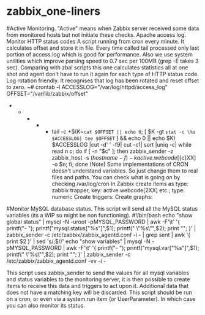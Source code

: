 # zabbix_one-liners

#Active Monitoring.
"Active" means when Zabbix server received some data from monitored hosts but not initiate these checks.
Apache access log. Monitor HTTP status codes
A script running from cron every minute. It calculates offset and  store it in file. Every time called tail processed only last portion of access.log which is good for performance. Also we use system unilities which improve parsing speed to 0.7 sec per 100MB (grep -E takes 3 sec). Comparing with zbal scripts this one calculates statistics all at one shot and agent don't have to run it again for each type of HTTP status code.
Log rotation friendly. It recognises that log has been rotated and reset offset to zero.
~# crontab -l
ACCESSLOG="/var/log/httpd/access_log"
OFFSET="/var/lib/zabbix/offset"
* * * * * tail -c  +$(K=`cat $OFFSET || echo 0`; [ $K -gt `stat -c \%s $ACCESSLOG| tee $OFFSET` ] && echo 0 || echo $K) $ACCESSLOG |cut -d' ' -f9| cut -c1| sort |uniq -c| while read n c; do if [ -n "$c" ]; then zabbix_sender -z zabbix_host -s $(hostname -f) -k active.webcode[${c}XX] -o $n; fi; done
(Note) Some implementations of CRON doesn't understand variables. So just change them to real files and paths. You can check what is going on by checking /var/log/cron
In Zabbix create items as type: zabbix trapper, key:  active.webcode[2XX] etc.; type: numeric
Create triggers:
Create graphs:
 
#Monitor MySQL database status.
This script will send all the MySQL status variables (its a WIP so might be non functioning).
#!/bin/bash 
echo "show global status" | mysql -N -uroot -pMYSQL_PASSWORD | awk -F'\t' '{ printf("- "); printf("mysql.status[\"%s\"]",$1); printf(" \"%s\"",$2); print ""; }' | zabbix_sender -c /etc/zabbix/zabbix_agentd.conf -i - | grep sent | awk '{ print $2 }' | sed 's/;$//' echo "show variables" | mysql -N -pMYSQL_PASSWORD | awk -F'\t' '{ printf("- "); printf("mysql.var[\"%s\"]",$1); printf(" \"%s\"",$2); print ""; }' | zabbix_sender -c /etc/zabbix/zabbix_agentd.conf -vv -i -
 
This script uses zabbix_sender to send the values for all mysql variables and status variables to the monitoring server, it is then possible to create items to receive this data and triggers to act upon it. Additional data that does not have a matching key will be discarded.
This script should be run on a cron, or even via a system.run item (or UserParameter). In which case you can also monitor its status.
